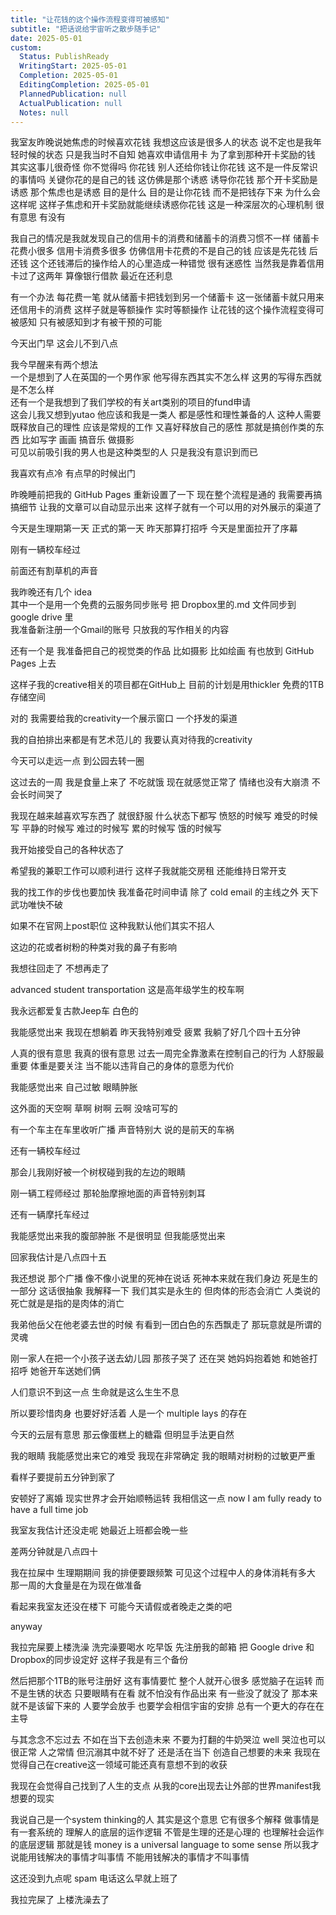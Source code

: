 ```yaml
---  
title: "让花钱的这个操作流程变得可被感知"  
subtitle: "把话说给宇宙听之散步随手记"  
date: 2025-05-01  
custom:  
  Status: PublishReady  
  WritingStart: 2025-05-01  
  Completion: 2025-05-01  
  EditingCompletion: 2025-05-01  
  PlannedPublication: null  
  ActualPublication: null  
  Notes: null  
---        
```

        
我室友昨晚说她焦虑的时候喜欢花钱 我想这应该是很多人的状态 说不定也是我年轻时候的状态 只是我当时不自知 她喜欢申请信用卡 为了拿到那种开卡奖励的钱 其实这事儿很奇怪 你不觉得吗 你花钱 别人还给你钱让你花钱 这不是一件反常识的事情吗 关键你花的是自己的钱 这仿佛是那个诱惑 诱导你花钱 那个开卡奖励是诱惑 那个焦虑也是诱惑 目的是什么 目的是让你花钱 而不是把钱存下来 为什么会这样呢 这样子焦虑和开卡奖励就能继续诱惑你花钱 这是一种深层次的心理机制 很有意思 有没有        
        
我自己的情况是我就发现自己的信用卡的消费和储蓄卡的消费习惯不一样 储蓄卡花费小很多 信用卡消费多很多 仿佛信用卡花费的不是自己的钱 应该是先花钱 后还钱 这个还钱滞后的操作给人的心里造成一种错觉 很有迷惑性 当然我是靠着信用卡过了这两年 算像银行借款 最近在还利息        
        
有一个办法 每花费一笔 就从储蓄卡把钱划到另一个储蓄卡 这一张储蓄卡就只用来还信用卡的消费 这样子就是等额操作 实时等额操作 让花钱的这个操作流程变得可被感知 只有被感知到才有被干预的可能        
        
今天出门早 这会儿不到八点        
        
我今早醒来有两个想法        
一个是想到了人在英国的一个男作家 他写得东西其实不怎么样 这男的写得东西就是不怎么样        
还有一个是我想到了我们学校的有关art类别的项目的fund申请        
这会儿我又想到yutao 他应该和我是一类人 都是感性和理性兼备的人 这种人需要既释放自己的理性 应该是常规的工作 又喜好释放自己的感性 那就是搞创作类的东西 比如写字 画画 搞音乐 做摄影        
可见以前吸引我的男人也是这种类型的人 只是我没有意识到而已        
        
我喜欢有点冷 有点早的时候出门        
        
昨晚睡前把我的 GitHub Pages 重新设置了一下 现在整个流程是通的 我需要再搞搞细节 让我的文章可以自动显示出来 这样子就有一个可以用的对外展示的渠道了        
        
今天是生理期第一天 正式的第一天 昨天那算打招呼 今天是里面拉开了序幕        
        
刚有一辆校车经过        
        
前面还有割草机的声音        
        
我昨晚还有几个 idea        
其中一个是用一个免费的云服务同步账号 把 Dropbox里的.md 文件同步到 google drive 里        
我准备新注册一个Gmail的账号 只放我的写作相关的内容        
        
还有一个是 我准备把自己的视觉类的作品 比如摄影 比如绘画 有也放到 GitHub Pages 上去        
        
这样子我的creative相关的项目都在GitHub上 目前的计划是用thickler 免费的1TB存储空间        
        
对的 我需要给我的creativity一个展示窗口 一个抒发的渠道        
        
我的自拍排出来都是有艺术范儿的 我要认真对待我的creativity        
        
今天可以走远一点 到公园去转一圈        
        
这过去的一周 我是食量上来了 不吃就饿 现在就感觉正常了 情绪也没有大崩溃 不会长时间哭了        
        
我现在越来越喜欢写东西了 就很舒服 什么状态下都写 愤怒的时候写 难受的时候写 平静的时候写 难过的时候写 累的时候写 饿的时候写        
        
我开始接受自己的各种状态了        
        
希望我的兼职工作可以顺利进行 这样子我就能交房租 还能维持日常开支        
        
我的找工作的步伐也要加快 我准备花时间申请 除了 cold email 的主线之外 天下武功唯快不破        
        
如果不在官网上post职位 这种我默认他们其实不招人        
        
这边的花或者树粉的种类对我的鼻子有影响        
        
我想往回走了 不想再走了        
        
advanced student transportation 这是高年级学生的校车啊        
        
我永远都爱复古款Jeep车 白色的        
        
我能感觉出来 我现在想躺着 昨天我特别难受 疲累 我躺了好几个四十五分钟        
        
人真的很有意思 我真的很有意思 过去一周完全靠激素在控制自己的行为 人舒服最重要 体重是要关注 当不能以违背自己的身体的意愿为代价        
        
我能感觉出来 自己过敏 眼睛肿胀        
        
这外面的天空啊 草啊 树啊 云啊 没啥可写的        
        
有一个车主在车里收听广播 声音特别大 说的是前天的车祸        
        
还有一辆校车经过        
        
那会儿我刚好被一个树杈碰到我的左边的眼睛        
        
刚一辆工程师经过 那轮胎摩擦地面的声音特别刺耳        
        
还有一辆摩托车经过        
        
我能感觉出来我的腹部肿胀 不是很明显 但我能感觉出来        
        
回家我估计是八点四十五        
        
我还想说 那个广播 像不像小说里的死神在说话 死神本来就在我们身边 死是生的一部分 这话很抽象 我解释一下 我们其实是永生的 但肉体的形态会消亡 人类说的死亡就是是指的是肉体的消亡        
        
我弟他岳父在他老婆去世的时候 有看到一团白色的东西飘走了 那玩意就是所谓的灵魂        
        
刚一家人在把一个小孩子送去幼儿园 那孩子哭了 还在哭 她妈妈抱着她 和她爸打招呼 她爸开车送她们俩        
        
人们意识不到这一点 生命就是这么生生不息        
        
所以要珍惜肉身 也要好好活着 人是一个 multiple lays 的存在        
        
今天的云层有意思 那云像蛋糕上的糖霜 但明显手法更自然        
        
我的眼睛 我能感觉出来它的难受 我现在非常确定 我的眼睛对树粉的过敏更严重        
        
看样子要提前五分钟到家了        
        
安顿好了离婚 现实世界才会开始顺畅运转 我相信这一点 now I am fully ready to have a full time job        
        
我室友我估计还没走呢 她最近上班都会晚一些        
        
差两分钟就是八点四十        
        
我在拉屎中 生理期期间 我的排便要跟频繁 可见这个过程中人的身体消耗有多大 那一周的大食量是在为现在做准备        
        
看起来我室友还没在楼下 可能今天请假或者晚走之类的吧        
        
anyway        
        
我拉完屎要上楼洗澡 洗完澡要喝水 吃早饭 先注册我的邮箱 把 Google drive 和 Dropbox的同步设定好 这样子我是有三个备份        
        
然后把那个1TB的账号注册好 这有事情要忙 整个人就开心很多 感觉脑子在运转 而不是生锈的状态 只要眼睛有在看 就不怕没有作品出来 有一些没了就没了 那本来就不是该留下来的 人要学会放手 也要学会相信宇宙的安排 总有一个更大的存在在主导        
        
与其念念不忘过去 不如在当下去创造未来 不要为打翻的牛奶哭泣 well 哭泣也可以 很正常 人之常情 但沉溺其中就不好了 还是活在当下 创造自己想要的未来 我现在觉得自己在creative这一领域可能还真有意想不到的收获        
        
我现在会觉得自己找到了人生的支点 从我的core出现去让外部的世界manifest我想要的现实        
        
我说自己是一个system thinking的人 其实是这个意思 它有很多个解释 做事情是有一套系统的 理解人的底层的运作逻辑 不管是生理的还是心理的 也理解社会运作的底层逻辑 那就是钱 money is a universal language to some sense 所以我才说能用钱解决的事情才叫事情 不能用钱解决的事情才不叫事情        
        
这还没到九点呢 spam 电话这么早就上班了        
        
我拉完屎了 上楼洗澡去了        
       
      
